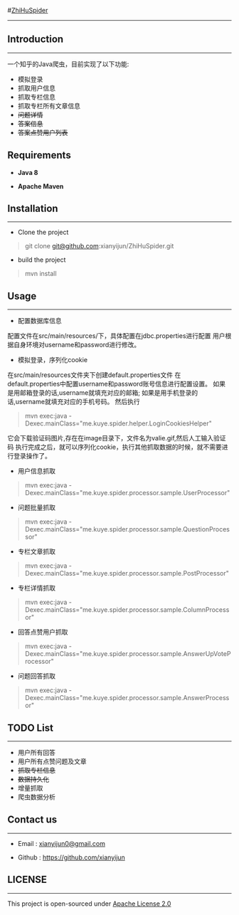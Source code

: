 #[ZhiHuSpider](https://github.com/xianyijun/ZhiHuSpider)


- - -

## Introduction
- - -

一个知乎的Java爬虫，目前实现了以下功能:
-	模拟登录
-	抓取用户信息
- 	抓取专栏信息
-	抓取专栏所有文章信息
-	~~问题详情~~
-	~~答案信息~~
-	~~答案点赞用户列表~~

## Requirements

- **Java 8**

- **Apache Maven**

## Installation

- - -

- Clone the project

>  git clone git@github.com:xianyijun/ZhiHuSpider.git

- build the project

> mvn install 

## Usage


- - -
- 配置数据库信息

配置文件在src/main/resources/下，具体配置在jdbc.properties进行配置
用户根据自身环境对username和password进行修改。

- 模拟登录，序列化cookie

在src/main/resources文件夹下创建default.properties文件
在default.properties中配置username和password账号信息进行配置设置。
如果是用邮箱登录的话,username就填充对应的邮箱;
如果是用手机登录的话,username就填充对应的手机号码。
然后执行

>	mvn exec:java -Dexec.mainClass="me.kuye.spider.helper.LoginCookiesHelper"

它会下载验证码图片,存在在image目录下，文件名为valie.gif,然后人工输入验证码
执行完成之后，就可以序列化cookie，执行其他抓取数据的时候，就不需要进行登录操作了。

- 用户信息抓取

>	mvn exec:java -Dexec.mainClass="me.kuye.spider.processor.sample.UserProcessor"

- 问题批量抓取

>	mvn exec:java -Dexec.mainClass="me.kuye.spider.processor.sample.QuestionProcessor"

- 专栏文章抓取

>	mvn exec:java -Dexec.mainClass="me.kuye.spider.processor.sample.PostProcessor"

- 专栏详情抓取

> mvn exec:java -Dexec.mainClass="me.kuye.spider.processor.sample.ColumnProcessor"

- 回答点赞用户抓取

> mvn exec:java -Dexec.mainClass="me.kuye.spider.processor.sample.AnswerUpVoteProcessor"

- 问题回答抓取

> mvn exec:java -Dexec.mainClass="me.kuye.spider.processor.sample.AnswerProcessor"


## TODO List

- - -


- 用户所有回答
- 用户所有点赞问题及文章
- ~~抓取专栏信息~~
- ~~数据持久化~~
- 增量抓取
- 爬虫数据分析

## Contact us 

- - -

- Email : xianyijun0@gmail.com

- Github : https://github.com/xianyijun

## LICENSE


- - -

This project is open-sourced under [Apache License 2.0](http://www.apache.org/licenses/LICENSE-2.0)
